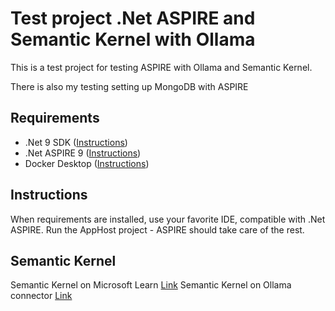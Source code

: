
# Test project .Net ASPIRE and Semantic Kernel with Ollama

This is a test project for testing ASPIRE with Ollama and Semantic Kernel.

There is also my testing setting up MongoDB with ASPIRE

## Requirements

- .Net 9 SDK ([Instructions](https://learn.microsoft.com/en-us/dotnet/core/install/))
- .Net ASPIRE 9 ([Instructions](https://learn.microsoft.com/en-us/dotnet/aspire/fundamentals/setup-tooling))
- Docker Desktop ([Instructions](https://docs.docker.com/desktop/setup/install/windows-install/))

## Instructions

When requirements are installed, use your favorite IDE, compatible with .Net ASPIRE.
Run the AppHost project - ASPIRE should take care of the rest.

## Semantic Kernel

Semantic Kernel on Microsoft Learn [Link](https://learn.microsoft.com/en-us/dotnet/ai/semantic-kernel-dotnet-overview)
Semantic Kernel on Ollama connector [Link](https://devblogs.microsoft.com/semantic-kernel/introducing-new-ollama-connector-for-local-models/)